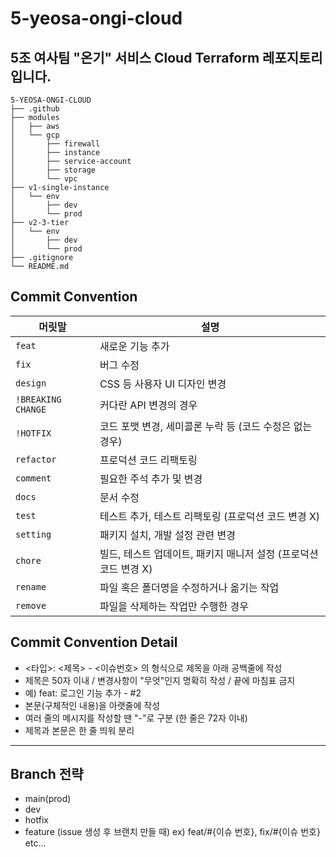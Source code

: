 # 5-yeosa-ongi-cloud

5조 여사팀 "온기" 서비스 Cloud Terraform 레포지토리입니다.
---
```
5-YEOSA-ONGI-CLOUD
├── .github
├── modules
│   ├── aws
│   └── gcp
│       ├── firewall
│       ├── instance
│       ├── service-account
│       ├── storage
│       └── vpc
├── v1-single-instance
│   └── env
│       ├── dev
│       └── prod
├── v2-3-tier
│   └── env
│       ├── dev
│       └── prod
├── .gitignore
└── README.md
```


## Commit Convention
| 머릿말            | 설명 |
|------------------|------|
| `feat`           | 새로운 기능 추가 |
| `fix`            | 버그 수정 |
| `design`         | CSS 등 사용자 UI 디자인 변경 |
| `!BREAKING CHANGE` | 커다란 API 변경의 경우 |
| `!HOTFIX`        | 코드 포맷 변경, 세미콜론 누락 등 (코드 수정은 없는 경우) |
| `refactor`       | 프로덕션 코드 리팩토링 |
| `comment`        | 필요한 주석 추가 및 변경 |
| `docs`           | 문서 수정 |
| `test`           | 테스트 추가, 테스트 리팩토링 (프로덕션 코드 변경 X) |
| `setting`        | 패키지 설치, 개발 설정 관련 변경 |
| `chore`          | 빌드, 테스트 업데이트, 패키지 매니저 설정 (프로덕션 코드 변경 X) |
| `rename`         | 파일 혹은 폴더명을 수정하거나 옮기는 작업 |
| `remove`         | 파일을 삭제하는 작업만 수행한 경우 |

## Commit Convention Detail
* <타입>: <제목> - <이슈번호> 의 형식으로 제목을 아래 공백줄에 작성
* 제목은 50자 이내 / 변경사항이 "무엇"인지 명확히 작성 / 끝에 마침표 금지
* 예) feat: 로그인 기능 추가 - #2
* 본문(구체적인 내용)을 아랫줄에 작성
* 여러 줄의 메시지를 작성할 땐 "-"로 구분 (한 줄은 72자 이내)
* 제목과 본문은 한 줄 띄워 분리

---
## Branch 전략
* main(prod)
* dev
* hotfix
* feature (issue 생성 후 브랜치 만들 때)
  ex) feat/#{이슈 번호}, fix/#{이슈 번호} etc...
